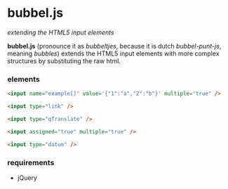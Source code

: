 # bubbel.js
*extending the HTML5 input elements*

**bubbel.js** (pronounce it as *bubbeltjes*, because it is dutch *bubbel-punt-js*, meaning *bubbles*) extends the HTML5 input elements with more complex structures by substituting the raw html.

### elements
```html
<input name="example[]" value='{"1":"a","2":"b"}' multiple="true" />
```

```html
<input type="link" />
```

```html
<input type="qTranslate" />
```

```html
<input assigned="true" multiple="true" />
```

```html
<input type="datum" />
```

### requirements
* jQuery

